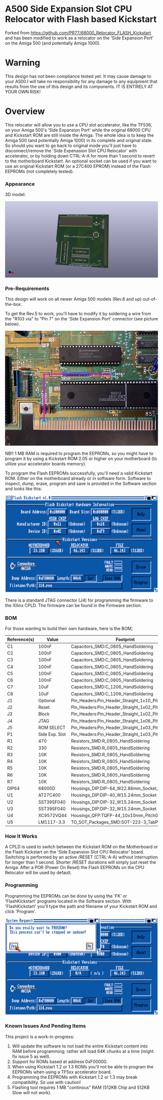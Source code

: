 # A500 Side Expansion Slot CPU Relocator with Flash based Kickstart
Forked from https://github.com/PR77/68000_Relocator_FLASH_Kickstart and has been modified to work as a relocator on the 'Side Expansion Port' on the Amiga 500 (and potentially Amiga 1000).

# Warning
This design has not been compliance tested yet. It may cause damage to your A500.I will take no responsibility for any damage to any equipment that results from the use of this design and its components. IT IS ENTIRELY AT YOUR OWN RISK!

# Overview
This relocator will allow you to use a CPU slot accelerator, like the TF536, on your Amiga 500's 'Side Expansion Port' while the original 68000 CPU and Kickstart ROM are still inside the Amiga.
The whole idea is to keep the Amiga 500 (and potentially Amiga 1000) in its complete and original state. So should you want to go back to original mode you'll just have to disconnect/remove the 'Side Expenasion Slot CPU Relocator' with accelerator, or by holding down CTRL-A-A for more than 1 second to revert to the motherboard Kickstart.
An optional socket can be used if you want to use an original Kickstart ROM (or a 27C400 EPROM) instead of the Flash EEPROMs (not completely tested).


### Appearance
3D model:

![3D Model](/Images/design.png)


### Pre-Requirements
This design will work on all newer Amiga 500 models (Rev.6 and up) out-of-the-box.

To get the Rev.5 to work, you'll have to modify it by soldering a wire from the "R103 via" to "Pin 7" on the 'Side Expansion Port' connector (see picture below).

![Solder Points Rev.5](/Images/solder_rev5.png)



NB!!
1 MB RAM is required to program the EEPROMs, so you might have to program it by using a Kickstart ROM 2.05 or higher on your motherboard (to ulilize your accelerator boards memory).


To program the Flash EEPROMs successfully, you'll need a valid Kickstart ROM. Either on the motherboard already or in software form.
Software to inspect, dump, erase, program and save is provided in the Software section and looks like this:

![Flash Kickstart v1.0](/Images/flashkickstart.png)


There is a standard JTAG connector (J4) for programming the firmware to the Xilinx CPLD. The firmware can be found in the Firmware section.


### BOM
For those wanting to build their own hardware, here is the BOM;

| Reference(s) | Value          | Footprint                                                      |
|--------------|----------------|----------------------------------------------------------------|
| C1           | 100nF          | Capacitors_SMD:C_0805_HandSoldering                            |
| C2           | 100nF          | Capacitors_SMD:C_0805_HandSoldering                            |
| C3           | 100nF          | Capacitors_SMD:C_0805_HandSoldering                            |
| C4           | 100nF          | Capacitors_SMD:C_0805_HandSoldering                            |
| C5           | 100nF          | Capacitors_SMD:C_0805_HandSoldering                            |
| C6           | 100nF          | Capacitors_SMD:C_0805_HandSoldering                            |
| C7           | 10uF           | Capacitors_SMD:C_1206_HandSoldering                            |
| C8           | 10uF           | Capacitors_SMD:C_1206_HandSoldering                            |
| J1           | Optional       | Pin_Headers:Pin_Header_Straight_1x10_Pitch2.54mm               |
| J2           | Reset          | Pin_Headers:Pin_Header_Straight_1x02_Pitch2.54mm               |
| J3           | Block          | Pin_Headers:Pin_Header_Straight_1x02_Pitch2.54mm               |
| J4           | JTAG           | Pin_Headers:Pin_Header_Straight_1x06_Pitch2.54mm               |
| J5           | ROM SELECT     | Pin_Headers:Pin_Header_Straight_1x03_Pitch2.54mm               |
| P1           | Side Exp. Slot | Pin_Headers:Pin_Header_Straight_1x03_Pitch2.54mm               |
| R1           | 470            | Resistors_SMD:R_0805_HandSoldering                             |
| R2           | 330            | Resistors_SMD:R_0805_HandSoldering                             |
| R3           | 10K            | Resistors_SMD:R_0805_HandSoldering                             |
| R4           | 10K            | Resistors_SMD:R_0805_HandSoldering                             |
| R5           | 10K            | Resistors_SMD:R_0805_HandSoldering                             |
| R6           | 10K            | Resistors_SMD:R_0805_HandSoldering                             |
| R7           | 10K            | Resistors_SMD:R_0805_HandSoldering                             |
| DIP64        | 68000D         | Housings_DIP:DIP-64_W22.86mm_Socket_LongPads                   |
| U1           | AT27C400       | Housings_DIP:DIP-40_W15.24mm_Socket                            |
| U2           | SST39SF040     | Housings_DIP:DIP-32_W15.24mm_Socket                            |
| U3           | SST39SF040     | Housings_DIP:DIP-32_W15.24mm_Socket                            |
| U4           | XC9572VQ44     | Housings_QFP:TQFP-44_10x10mm_Pitch0.8mm                        |
| U5           | LM1117-3.3     | TO_SOT_Packages_SMD:SOT-223-3_TabPin2                          |


### How It Works
A CPLD is used to switch between the Kickstart ROM on the Motherboard or the Flash Kickstart on the 'Side Expansion Slot CPU Relocator' board.
Switching is performed by an active /RESET (CTRL-A-A) without interruption for longer than 1 second. Shorter /RESET durations will simply just reset the Amiga.
After a POR (Power On Reset) the Flash EEPROMs on the CPU Relocator will be used by default.


### Programming
Programming the EEPROMs can be done by using the 'FK' or 'FlashKickstart' programs located in the Software section.
With 'FlashKickstart' you'll type the path and filename of your Kickstart ROM and click 'Program'.

![Programming the Flash EEPROMs](/Images/program.png)


### Known Issues And Pending Items
This project is a work-in-progress:

1. Will update the software to not load the entire Kickstart content into RAM before programming; rather will load 64K chunks at a time (might fix issue 5 as well).
2. Support for ROMs based at address 0xF00000.
3. When using Kickstart 1.2 or 1.3 ROMs you'll not be able to program the EEPROMs when using a TF5xx accelerator board.
4. Programming the EEPROMs with Kickstart 1.2 or 1.3 may break compatibility. So use with caution!
5. Flashing tool requires 1 MB "continous" RAM (512KB Chip and 512KB Slow will not work).
